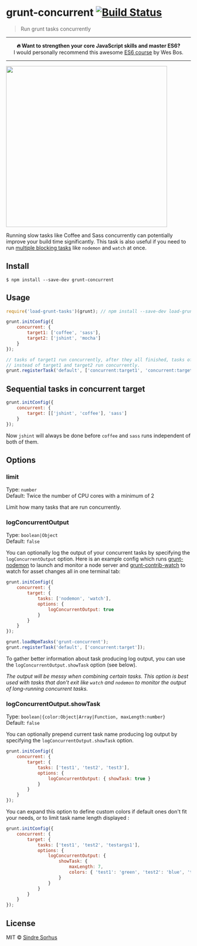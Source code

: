 # grunt-concurrent [![Build Status](https://travis-ci.org/sindresorhus/grunt-concurrent.svg?branch=master)](https://travis-ci.org/sindresorhus/grunt-concurrent)

> Run grunt tasks concurrently

---

<p align="center"><b>🔥 Want to strengthen your core JavaScript skills and master ES6?</b><br>I would personally recommend this awesome <a href="https://ES6.io/friend/AWESOME">ES6 course</a> by Wes Bos.</p>

---

<img src="screenshot.png" width="439">

Running slow tasks like Coffee and Sass concurrently can potentially improve your build time significantly. This task is also useful if you need to run [multiple blocking tasks](#logconcurrentoutput) like `nodemon` and `watch` at once.


## Install

```
$ npm install --save-dev grunt-concurrent
```


## Usage

```js
require('load-grunt-tasks')(grunt); // npm install --save-dev load-grunt-tasks

grunt.initConfig({
	concurrent: {
		target1: ['coffee', 'sass'],
		target2: ['jshint', 'mocha']
	}
});

// tasks of target1 run concurrently, after they all finished, tasks of target2 run concurrently,
// instead of target1 and target2 run concurrently.
grunt.registerTask('default', ['concurrent:target1', 'concurrent:target2']);
```

## Sequential tasks in concurrent target

```js
grunt.initConfig({
	concurrent: {
		target: [['jshint', 'coffee'], 'sass']
	}
});
```
Now `jshint` will always be done before `coffee` and `sass` runs independent of both of them.


## Options

### limit

Type: `number`<br>
Default: Twice the number of CPU cores with a minimum of 2

Limit how many tasks that are run concurrently.

### logConcurrentOutput

Type: `boolean|Object`<br>
Default: `false`

You can optionally log the output of your concurrent tasks by specifying the `logConcurrentOutput` option. Here is an example config which runs [grunt-nodemon](https://github.com/ChrisWren/grunt-nodemon) to launch and monitor a node server and [grunt-contrib-watch](https://github.com/gruntjs/grunt-contrib-watch) to watch for asset changes all in one terminal tab:

```js
grunt.initConfig({
	concurrent: {
		target: {
			tasks: ['nodemon', 'watch'],
			options: {
				logConcurrentOutput: true
			}
		}
	}
});

grunt.loadNpmTasks('grunt-concurrent');
grunt.registerTask('default', ['concurrent:target']);
```

To gather better information about task producing log output, you can use the `logConcurrentOutput.showTask` option (see below).

*The output will be messy when combining certain tasks. This option is best used with tasks that don't exit like `watch` and `nodemon` to monitor the output of long-running concurrent tasks.*

### logConcurrentOutput.showTask

Type: `boolean|{color:Object|Array|Function, maxLength:number}`<br>
Default: `false`

You can optionally prepend current task name producing log output by specifying the `logConcurrentOutput.showTask` option.  

```js
grunt.initConfig({
	concurrent: {
		target: {
			tasks: ['test1', 'test2', 'test3'],
			options: {
				logConcurrentOutput: { showTask: true }
			}
		}
	}
});
```

You can expand this option to define custom colors if default ones don't fit your needs, or to limit task name length displayed :

```js
grunt.initConfig({
	concurrent: {
		target: {
			tasks: ['test1', 'test2', 'testargs1'],
			options: {
				logConcurrentOutput: {
					showTask: {
						maxLength: 7,
						colors: { 'test1': 'green', 'test2': 'blue', 'testargs1': 'yellow' }
					}
				}
			}
		}
	}
});
```

## License

MIT © [Sindre Sorhus](http://sindresorhus.com)
